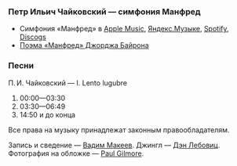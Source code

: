 ### Петр Ильич Чайковский — симфония Манфред

- Симфония «Манфред» в
	[Apple Music](https://music.apple.com/album/1510207935),
	[Яндекс.Музыке](https://music.yandex.ru/album/9683454),
	[Spotify](https://open.spotify.com/album/4IyceaNKtAtfoVDTAk8ZGz),
	[Discogs](https://www.discogs.com/release/12613138)
- [Поэма «Манфред» Джорджа Байрона](http://www.lib.ru/POEZIQ/BAJRON/byron4_1.txt)

### Песни

П. И. Чайковский — I. Lento lugubre

1. 00:00—03:30
2. 03:30—06:49
3. 14:50 и до конца

Все права на музыку принадлежат законным правообладателям.

Запись и сведение — [Вадим Макеев](https://pepelsbey.dev/).
Джингл — [Дэн Лебовиц](https://www.youtube.com/channel/UC38A5qHrlc_Zgua7vL4b96w).
Фотография на обложке — [Paul Gilmore](https://unsplash.com/photos/mqO0Rf-PUMs).
